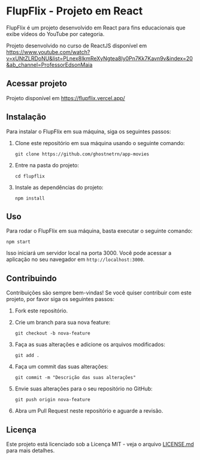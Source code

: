 
# FlupFlix - Projeto em React

FlupFlix é um projeto desenvolvido em React para fins educacionais que exibe vídeos do YouTube por categoria.

Projeto desenvolvido no curso de ReactJS disponível em https://www.youtube.com/watch?v=xUNtZLRDoNU&list=PLnex8IkmReXyNgtea8ly0Pn7Kk7Kavn9v&index=20&ab_channel=ProfessorEdsonMaia 

## Acessar projeto
Projeto disponível em https://flupflix.vercel.app/

## Instalação

Para instalar o FlupFlix em sua máquina, siga os seguintes passos:

1. Clone este repositório em sua máquina usando o seguinte comando:

   ```
   git clone https://github.com/ghostnetrn/app-movies
   ```

2. Entre na pasta do projeto:

   ```
   cd flupflix
   ```

3. Instale as dependências do projeto:

   ```
   npm install
   ```

## Uso

Para rodar o FlupFlix em sua máquina, basta executar o seguinte comando:

```
npm start
```

Isso iniciará um servidor local na porta 3000. Você pode acessar a aplicação no seu navegador em `http://localhost:3000`.

## Contribuindo

Contribuições são sempre bem-vindas! Se você quiser contribuir com este projeto, por favor siga os seguintes passos:

1. Fork este repositório.

2. Crie um branch para sua nova feature:

   ```
   git checkout -b nova-feature
   ```

3. Faça as suas alterações e adicione os arquivos modificados:

   ```
   git add .
   ```

4. Faça um commit das suas alterações:

   ```
   git commit -m "Descrição das suas alterações"
   ```

5. Envie suas alterações para o seu repositório no GitHub:

   ```
   git push origin nova-feature
   ```

6. Abra um Pull Request neste repositório e aguarde a revisão.

## Licença

Este projeto está licenciado sob a Licença MIT - veja o arquivo [LICENSE.md](LICENSE.md) para mais detalhes.